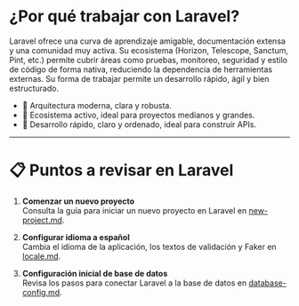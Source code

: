 # ¿Por qué trabajar con Laravel?

Laravel ofrece una curva de aprendizaje amigable, documentación extensa y una comunidad muy activa. Su ecosistema (Horizon, Telescope, Sanctum, Pint, etc.) permite cubrir áreas como pruebas, monitoreo, seguridad y estilo de código de forma nativa, reduciendo la dependencia de herramientas externas. Su forma de trabajar permite un desarrollo rápido, ágil y bien estructurado.

- 🔹 Arquitectura moderna, clara y robusta.
- 🔹 Ecosistema activo, ideal para proyectos medianos y grandes.
- 🔹 Desarrollo rápido, claro y ordenado, ideal para construir APIs.

---

# 📋 Puntos a revisar en Laravel

1. **Comenzar un nuevo proyecto**  
   Consulta la guía para iniciar un nuevo proyecto en Laravel en [new-project.md](./new-project.md).

2. **Configurar idioma a español**  
   Cambia el idioma de la aplicación, los textos de validación y Faker en [locale.md](./locale.md).

3. **Configuración inicial de base de datos**  
   Revisa los pasos para conectar Laravel a la base de datos en [database-config.md](./database-config.md).
